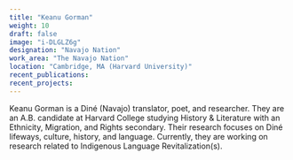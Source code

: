 ```yaml
---
title: "Keanu Gorman"
weight: 10
draft: false
image: "i-DLGLZ6g"
designation: "Navajo Nation"
work_area: "The Navajo Nation"
location: "Cambridge, MA (Harvard University)"
recent_publications:
recent_projects:
---
```


Keanu Gorman is a Diné (Navajo) translator, poet, and researcher. They are an A.B. candidate at Harvard College studying History & Literature with an Ethnicity, Migration, and Rights secondary. Their research focuses on Diné lifeways, culture, history, and language. Currently, they are working on research related to Indigenous Language Revitalization(s).
